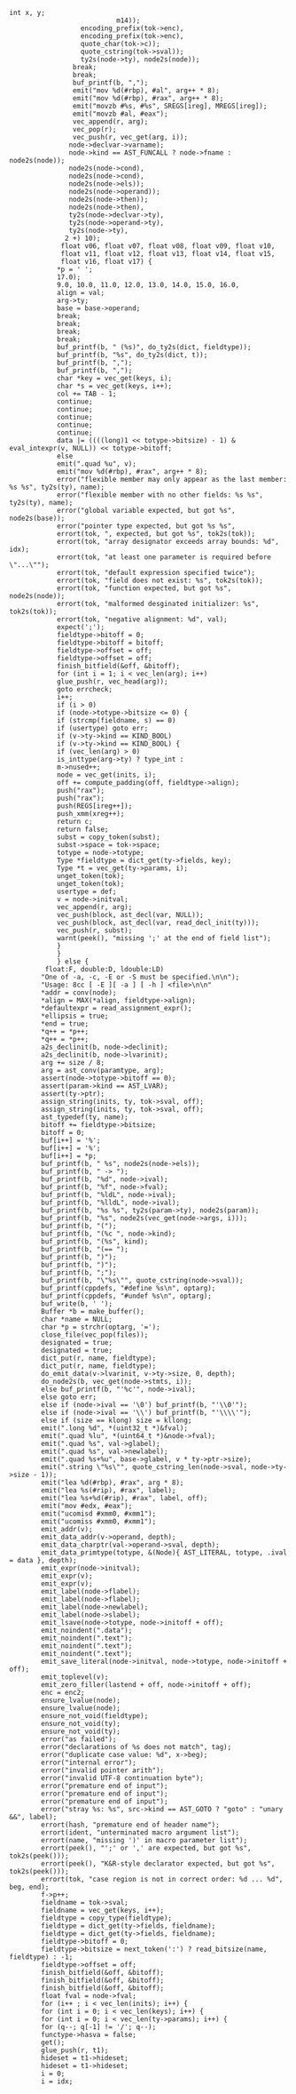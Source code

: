     int x, y;   
                               m14));
                      encoding_prefix(tok->enc),
                      encoding_prefix(tok->enc),
                      quote_char(tok->c));
                      quote_cstring(tok->sval));
                      ty2s(node->ty), node2s(node));
                    break;
                    break;
                    buf_printf(b, ",");
                    emit("mov %d(#rbp), #al", arg++ * 8);
                    emit("mov %d(#rbp), #rax", arg++ * 8);
                    emit("movzb #%s, #%s", SREGS[ireg], MREGS[ireg]);
                    emit("movzb #al, #eax");
                    vec_append(r, arg);
                    vec_pop(r);
                    vec_push(r, vec_get(arg, i));
                   node->declvar->varname);
                   node->kind == AST_FUNCALL ? node->fname : node2s(node));
                   node2s(node->cond),
                   node2s(node->cond),
                   node2s(node->els));
                   node2s(node->operand));
                   node2s(node->then));
                   node2s(node->then),
                   ty2s(node->declvar->ty),
                   ty2s(node->operand->ty),
                   ty2s(node->ty),
                  2 +) 10);
                 float v06, float v07, float v08, float v09, float v10,
                 float v11, float v12, float v13, float v14, float v15,
                 float v16, float v17) {
                *p = ' ';
                17.0);
                9.0, 10.0, 11.0, 12.0, 13.0, 14.0, 15.0, 16.0,
                align = val;
                arg->ty;
                base = base->operand;
                break;
                break;
                break;
                break;
                buf_printf(b, " (%s)", do_ty2s(dict, fieldtype));
                buf_printf(b, "%s", do_ty2s(dict, t));
                buf_printf(b, ",");
                buf_printf(b, ",");
                char *key = vec_get(keys, i);
                char *s = vec_get(keys, i++);
                col += TAB - 1;
                continue;
                continue;
                continue;
                continue;
                continue;
                data |= ((((long)1 << totype->bitsize) - 1) & eval_intexpr(v, NULL)) << totype->bitoff;
                else
                emit(".quad %u", v);
                emit("mov %d(#rbp), #rax", arg++ * 8);
                error("flexible member may only appear as the last member: %s %s", ty2s(ty), name);
                error("flexible member with no other fields: %s %s", ty2s(ty), name);
                error("global variable expected, but got %s", node2s(base));
                error("pointer type expected, but got %s %s",
                errort(tok, ", expected, but got %s", tok2s(tok));
                errort(tok, "array designator exceeds array bounds: %d", idx);
                errort(tok, "at least one parameter is required before \"...\"");
                errort(tok, "default expression specified twice");
                errort(tok, "field does not exist: %s", tok2s(tok));
                errort(tok, "function expected, but got %s", node2s(node));
                errort(tok, "malformed desginated initializer: %s", tok2s(tok));
                errort(tok, "negative alignment: %d", val);
                expect(';');
                fieldtype->bitoff = 0;
                fieldtype->bitoff = bitoff;
                fieldtype->offset = off;
                fieldtype->offset = off;
                finish_bitfield(&off, &bitoff);
                for (int i = 1; i < vec_len(arg); i++)
                glue_push(r, vec_head(arg));
                goto errcheck;
                i++;
                if (i > 0)
                if (node->totype->bitsize <= 0) {
                if (strcmp(fieldname, s) == 0)
                if (usertype) goto err;
                if (v->ty->kind == KIND_BOOL)
                if (v->ty->kind == KIND_BOOL) {
                if (vec_len(arg) > 0)
                is_inttype(arg->ty) ? type_int :
                m->nused++;
                node = vec_get(inits, i);
                off += compute_padding(off, fieldtype->align);
                push("rax");
                push("rax");
                push(REGS[ireg++]);
                push_xmm(xreg++);
                return c;
                return false;
                subst = copy_token(subst);
                subst->space = tok->space;
                totype = node->totype;
                Type *fieldtype = dict_get(ty->fields, key);
                Type *t = vec_get(ty->params, i);
                unget_token(tok);
                unget_token(tok);
                usertype = def;
                v = node->initval;
                vec_append(r, arg);
                vec_push(block, ast_decl(var, NULL));
                vec_push(block, ast_decl(var, read_decl_init(ty)));
                vec_push(r, subst);
                warnt(peek(), "missing ';' at the end of field list");
                }
                }
                } else {
             float:F, double:D, ldouble:LD)
            "One of -a, -c, -E or -S must be specified.\n\n");
            "Usage: 8cc [ -E ][ -a ] [ -h ] <file>\n\n"
            *addr = conv(node);
            *align = MAX(*align, fieldtype->align);
            *defaultexpr = read_assignment_expr();
            *ellipsis = true;
            *end = true;
            *q++ = *p++;
            *q++ = *p++;
            a2s_declinit(b, node->declinit);
            a2s_declinit(b, node->lvarinit);
            arg += size / 8;
            arg = ast_conv(paramtype, arg);
            assert(node->totype->bitoff == 0);
            assert(param->kind == AST_LVAR);
            assert(ty->ptr);
            assign_string(inits, ty, tok->sval, off);
            assign_string(inits, ty, tok->sval, off);
            ast_typedef(ty, name);
            bitoff += fieldtype->bitsize;
            bitoff = 0;
            buf[i++] = '%';
            buf[i++] = '%';
            buf[i++] = *p;
            buf_printf(b, " %s", node2s(node->els));
            buf_printf(b, " -> ");
            buf_printf(b, "%d", node->ival);
            buf_printf(b, "%f", node->fval);
            buf_printf(b, "%ldL", node->ival);
            buf_printf(b, "%lldL", node->ival);
            buf_printf(b, "%s %s", ty2s(param->ty), node2s(param));
            buf_printf(b, "%s", node2s(vec_get(node->args, i)));
            buf_printf(b, "(");
            buf_printf(b, "(%c ", node->kind);
            buf_printf(b, "(%s", kind);
            buf_printf(b, "(== ");
            buf_printf(b, ")");
            buf_printf(b, ")");
            buf_printf(b, ";");
            buf_printf(b, "\"%s\"", quote_cstring(node->sval));
            buf_printf(cppdefs, "#define %s\n", optarg);
            buf_printf(cppdefs, "#undef %s\n", optarg);
            buf_write(b, ' ');
            Buffer *b = make_buffer();
            char *name = NULL;
            char *p = strchr(optarg, '=');
            close_file(vec_pop(files));
            designated = true;
            designated = true;
            dict_put(r, name, fieldtype);
            dict_put(r, name, fieldtype);
            do_emit_data(v->lvarinit, v->ty->size, 0, depth);
            do_node2s(b, vec_get(node->stmts, i));
            else buf_printf(b, "'%c'", node->ival);
            else goto err;
            else if (node->ival == '\0') buf_printf(b, "'\\0'");
            else if (node->ival == '\\') buf_printf(b, "'\\\\'");
            else if (size == klong) size = kllong;
            emit(".long %d", *(uint32_t *)&fval);
            emit(".quad %lu", *(uint64_t *)&node->fval);
            emit(".quad %s", val->glabel);
            emit(".quad %s", val->newlabel);
            emit(".quad %s+%u", base->glabel, v * ty->ptr->size);
            emit(".string \"%s\"", quote_cstring_len(node->sval, node->ty->size - 1));
            emit("lea %d(#rbp), #rax", arg * 8);
            emit("lea %s(#rip), #rax", label);
            emit("lea %s+%d(#rip), #rax", label, off);
            emit("mov #edx, #eax");
            emit("ucomisd #xmm0, #xmm1");
            emit("ucomiss #xmm0, #xmm1");
            emit_addr(v);
            emit_data_addr(v->operand, depth);
            emit_data_charptr(val->operand->sval, depth);
            emit_data_primtype(totype, &(Node){ AST_LITERAL, totype, .ival = data }, depth);
            emit_expr(node->initval);
            emit_expr(v);
            emit_expr(v);
            emit_label(node->flabel);
            emit_label(node->flabel);
            emit_label(node->newlabel);
            emit_label(node->slabel);
            emit_lsave(node->totype, node->initoff + off);
            emit_noindent(".data");
            emit_noindent(".text");
            emit_noindent(".text");
            emit_noindent(".text");
            emit_save_literal(node->initval, node->totype, node->initoff + off);
            emit_toplevel(v);
            emit_zero_filler(lastend + off, node->initoff + off);
            enc = enc2;
            ensure_lvalue(node);
            ensure_lvalue(node);
            ensure_not_void(fieldtype);
            ensure_not_void(ty);
            ensure_not_void(ty);
            error("as failed");
            error("declarations of %s does not match", tag);
            error("duplicate case value: %d", x->beg);
            error("internal error");
            error("invalid pointer arith");
            error("invalid UTF-8 continuation byte");
            error("premature end of input");
            error("premature end of input");
            error("premature end of input");
            error("stray %s: %s", src->kind == AST_GOTO ? "goto" : "unary &&", label);
            errort(hash, "premature end of header name");
            errort(ident, "unterminated macro argument list");
            errort(name, "missing ')' in macro parameter list");
            errort(peek(), "';' or ',' are expected, but got %s", tok2s(peek()));
            errort(peek(), "K&R-style declarator expected, but got %s", tok2s(peek()));
            errort(tok, "case region is not in correct order: %d ... %d", beg, end);
            f->p++;
            fieldname = tok->sval;
            fieldname = vec_get(keys, i++);
            fieldtype = copy_type(fieldtype);
            fieldtype = dict_get(ty->fields, fieldname);
            fieldtype = dict_get(ty->fields, fieldname);
            fieldtype->bitoff = 0;
            fieldtype->bitsize = next_token(':') ? read_bitsize(name, fieldtype) : -1;
            fieldtype->offset = off;
            finish_bitfield(&off, &bitoff);
            finish_bitfield(&off, &bitoff);
            finish_bitfield(&off, &bitoff);
            float fval = node->fval;
            for (i++ ; i < vec_len(inits); i++) {
            for (int i = 0; i < vec_len(keys); i++) {
            for (int i = 0; i < vec_len(ty->params); i++) {
            for (q--; q[-1] != '/'; q--);
            functype->hasva = false;
            get();
            glue_push(r, t1);
            hideset = t1->hideset;
            hideset = t1->hideset;
            i = 0;
            i = idx;